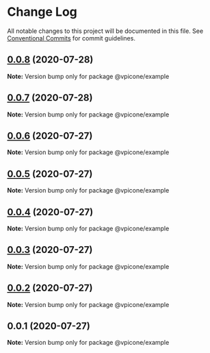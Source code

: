 # Change Log

All notable changes to this project will be documented in this file.
See [Conventional Commits](https://conventionalcommits.org) for commit guidelines.

## [0.0.8](https://github.com/vpicone/carbon-react-native/compare/@vpicone/example@0.0.7...@vpicone/example@0.0.8) (2020-07-28)

**Note:** Version bump only for package @vpicone/example





## [0.0.7](https://github.com/vpicone/carbon-react-native/compare/@vpicone/example@0.0.6...@vpicone/example@0.0.7) (2020-07-28)

**Note:** Version bump only for package @vpicone/example





## [0.0.6](https://github.com/vpicone/carbon-react-native/compare/@vpicone/example@0.0.5...@vpicone/example@0.0.6) (2020-07-27)

**Note:** Version bump only for package @vpicone/example





## [0.0.5](https://github.com/vpicone/carbon-react-native/compare/@vpicone/example@0.0.4...@vpicone/example@0.0.5) (2020-07-27)

**Note:** Version bump only for package @vpicone/example





## [0.0.4](https://github.com/vpicone/carbon-react-native/compare/@vpicone/example@0.0.3...@vpicone/example@0.0.4) (2020-07-27)

**Note:** Version bump only for package @vpicone/example





## [0.0.3](https://github.com/vpicone/carbon-react-native/compare/@vpicone/example@0.0.1...@vpicone/example@0.0.3) (2020-07-27)

**Note:** Version bump only for package @vpicone/example





## [0.0.2](https://github.com/vpicone/carbon-react-native/compare/@vpicone/example@0.0.1...@vpicone/example@0.0.2) (2020-07-27)

**Note:** Version bump only for package @vpicone/example





## 0.0.1 (2020-07-27)

**Note:** Version bump only for package @vpicone/example
